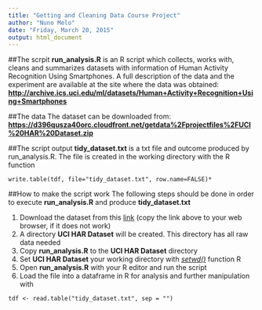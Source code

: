 ```yaml
---
title: "Getting and Cleaning Data Course Project"
author: "Nuno Melo"
date: "Friday, March 20, 2015"
output: html_document
---
```


##The scrpit
**run_analysis.R** is an R script which collects, works with, cleans and summarizes 
datasets with information of Human Activity Recognition Using Smartphones. A full description of the data and the experiment are available at the site where the data was obtained: 
**http://archive.ics.uci.edu/ml/datasets/Human+Activity+Recognition+Using+Smartphones**

##The data
The dataset can be downloaded from:
**https://d396qusza40orc.cloudfront.net/getdata%2Fprojectfiles%2FUCI%20HAR%20Dataset.zip**

##The script output
**tidy_dataset.txt** is a txt file and outcome produced by run_analysis.R.
The file is created in the working directory with the R function
```{r}
write.table(tdf, file="tidy_dataset.txt", row.name=FALSE)*
```

##How to make the script work
The following steps should be done in order to execute **run_analysis.R** and 
produce **tidy_dataset.txt**

1. Download the dataset from this [link][1] (copy the link above to your web browser, if it does not work)
2. A directory **UCI HAR Dataset** will be created. This directory has all raw data needed
3. Copy **run_analysis.R** to the **UCI HAR Dataset** directory
4. Set **UCI HAR Dataset** your working directory with [*setwd()*][2] function R
5. Open **run_analysis.R** with your R editor and run the script 
6. Load the file into a dataframe in R for analysis and further manipulation with 

```{r}
tdf <- read.table("tidy_dataset.txt", sep = "")
```


[1]: https://d396qusza40orc.cloudfront.net/getdata%2Fprojectfiles%2FUCI%20HAR%20Dataset.zip
[2]: https://stat.ethz.ch/R-manual/R-devel/library/base/html/getwd.html